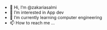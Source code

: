 - 👋 Hi, I’m @zakariasalmi
- 👀 I’m interested in App dev
- 🌱 I’m currently learning computer engineering
- 📫 How to reach me ...

<!---
zakariasalmi/zakariasalmi is a ✨ special ✨ repository because its `README.md` (this file) appears on your GitHub profile.
You can click the Preview link to take a look at your changes.
--->
